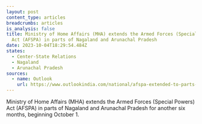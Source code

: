 ```yaml
---
layout: post
content_type: articles
breadcrumbs: articles
is_analysis: false
title: Ministry of Home Affairs (MHA) extends the Armed Forces (Special Powers)
  Act (AFSPA) in parts of Nagaland and Arunachal Pradesh
date: 2023-10-04T18:29:54.484Z
states:
  - Center-State Relations
  - Nagaland
  - Arunachal Pradesh
sources:
  - name: Outlook
    url: https://www.outlookindia.com/national/afspa-extended-to-parts-of-nagaland-arunachal-pradesh-for-another-6-months-news-320884
---
```

Ministry of Home Affairs (MHA) extends the Armed Forces (Special Powers) Act (AFSPA) in parts of Nagaland and Arunachal Pradesh for another six months, beginning October 1.